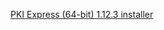 ﻿[PKI Express (64-bit) 1.12.3 installer](https://files.lacunasoftware.com/pki-express/windows/pkie-1.12.3-x64.msi)